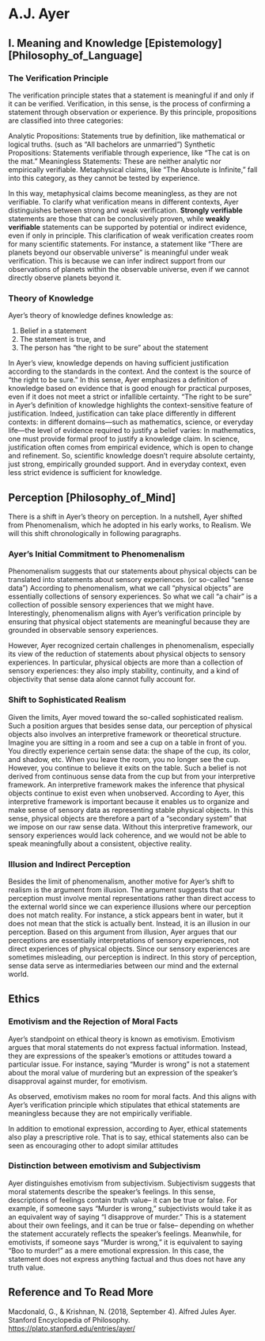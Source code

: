 # A.J. Ayer

## I. Meaning and Knowledge [Epistemology] [Philosophy_of_Language]
### The Verification Principle
The verification principle states that a statement is meaningful if and only if it can be verified. Verification, in this sense, is the process of confirming a statement through observation or experience. By this principle, propositions are classified into three categories:

Analytic Propositions: Statements true by definition, like mathematical or logical truths. (such as  “All bachelors are unmarried”)
Synthetic Propositions: Statements verifiable through experience, like “The cat is on the mat.”
Meaningless Statements: These are neither analytic nor empirically verifiable. Metaphysical claims, like “The Absolute is Infinite,” fall into this category, as they cannot be tested by experience.

In this way, metaphysical claims become meaningless, as they are not verifiable.
To clarify what verification means in different contexts, Ayer distinguishes between strong and weak verification. **Strongly verifiable** statements are those that can be conclusively proven, while **weakly verifiable** statements can be supported by potential or indirect evidence, even if only in principle. This clarification of weak verification creates room for many scientific statements. For instance, a statement like “There are planets beyond our observable universe” is meaningful under weak verification. This is because we can infer indirect support from our observations of planets within the observable universe, even if we cannot directly observe planets beyond it.

### Theory of Knowledge
Ayer’s theory of knowledge defines knowledge as:

1. Belief in a statement
2. The statement is true, and
3. The person has “the right to be sure” about the statement

In Ayer’s view, knowledge depends on having sufficient justification according to the standards in the context. And the context is the source of “the right to be sure.” In this sense, Ayer emphasizes a definition of knowledge based on evidence that is good enough for practical purposes, even if it does not meet a strict or infallible certainty.
“The right to be sure” in Ayer’s definition of knowledge highlights the context-sensitive feature of justification. Indeed, justification can take place differently in different contexts: in different domains—such as mathematics, science, or everyday life—the level of evidence required to justify a belief varies: In mathematics, one must provide formal proof to justify a knowledge claim. In science, justification often comes from empirical evidence, which is open to change and refinement. So, scientific knowledge doesn’t require absolute certainty, just strong, empirically grounded support. And in everyday context, even less strict evidence is sufficient for knowledge.

## Perception [Philosophy_of_Mind]
There is a shift in Ayer’s theory on perception. In a nutshell, Ayer shifted from Phenomenalism, which he adopted in his early works, to Realism. We will this shift chronologically in following paragraphs.
### Ayer’s Initial Commitment to Phenomenalism
Phenomenalism suggests that our statements about physical objects can be translated into statements about sensory experiences. (or so-called “sense data”) According to phenomenalism, what we call “physical objects” are essentially collections of sensory experiences. So what we call “a chair” is a collection of possible sensory experiences that we might have. Interestingly, phenomenalism aligns with Ayer’s verification principle by ensuring that physical object statements are meaningful because they are grounded in observable sensory experiences. 

However, Ayer recognized certain challenges in phenomenalism, especially its view of the reduction of statements about physical objects to sensory experiences. In particular, physical objects are more than a collection of sensory experiences: they also imply stability, continuity, and a kind of objectivity that sense data alone cannot fully account for.

### Shift to Sophisticated Realism
Given the limits, Ayer moved toward the so-called sophisticated realism. Such a position argues that besides sense data, our perception of physical objects also involves an interpretive framework or theoretical structure. Imagine you are sitting in a room and see a cup on a table in front of you. You directly experience certain sense data: the shape of the cup, its color, and shadow, etc. When you leave the room, you no longer see the cup. However, you continue to believe it exits on the table. Such a belief is not derived from continuous sense data from the cup but from your interpretive framework. An interpretive framework makes the inference that physical objects continue to exist even when unobserved.
According to Ayer, this interpretive framework is important because it enables us to organize and make sense of sensory data as representing stable physical objects. In this sense, physical objects are therefore a part of a “secondary system” that we impose on our raw sense data. Without this interpretive framework, our sensory experiences would lack coherence, and we would not be able to speak meaningfully about a consistent, objective reality.

### Illusion and Indirect Perception
Besides the limit of phenomenalism, another motive for Ayer’s shift to realism is the argument from illusion. The argument suggests that our perception must involve mental representations rather than direct access to the external world since we can experience illusions where our perception does not match reality. For instance, a stick appears bent in water, but it does not mean that the stick is actually bent. Instead, it is an illusion in our perception.
Based on this argument from illusion, Ayer argues that our perceptions are essentially interpretations of sensory experiences, not direct experiences of physical objects. Since our sensory experiences are sometimes misleading, our perception is indirect. In this story of perception, sense data serve as intermediaries between our mind and the external world.

## Ethics
### Emotivism and the Rejection of Moral Facts
Ayer’s standpoint on ethical theory is known as emotivism. Emotivism argues that moral statements do not express factual information. Instead, they are expressions of the speaker’s emotions or attitudes toward a particular issue. For instance, saying “Murder is wrong” is not a statement about the moral value of murdering but an expression of the speaker’s disapproval against murder, for emotivism. 

As observed, emotivism makes no room for moral facts. And this aligns with Ayer’s verification principle which stipulates that ethical statements are meaningless because they are not empirically verifiable. 

In addition to emotional expression, according to Ayer, ethical statements also play a prescriptive role. That is to say, ethical statements also can be seen as encouraging other to adopt similar attitudes

### Distinction between emotivism and Subjectivism
Ayer distinguishes emotivism from subjectivism. Subjectivism suggests that moral statements describe the speaker’s feelings. In this sense, descriptions of feelings contain truth value– it can be true or false. For example, if someone says “Murder is wrong,” subjectivists would take it as an equivalent way of saying “I disapprove of murder.” This is a statement about their own feelings, and it can be true or false– depending on whether the statement accurately reflects the speaker’s feelings. Meanwhile, for emotivists, if someone says “Murder is wrong,” it is equivalent to saying “Boo to murder!” as a mere emotional expression. In this case, the statement does not express anything factual and thus does not have any truth value.

## Reference and To Read More
Macdonald, G., & Krishnan, N. (2018, September 4). Alfred Jules Ayer. Stanford Encyclopedia of Philosophy. https://plato.stanford.edu/entries/ayer/ 




